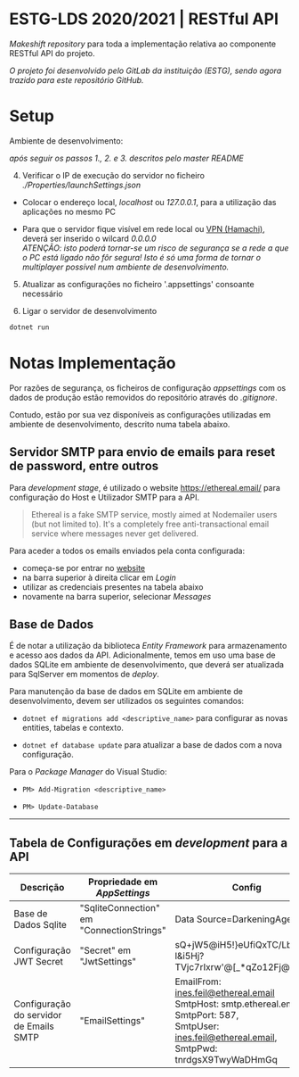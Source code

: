 # ESTG-LDS 2020/2021 | RESTful API

*Makeshift repository* para toda a implementação relativa ao componente RESTful API do projeto.

*O projeto foi desenvolvido pelo GitLab da instituição (ESTG), sendo agora trazido para este repositório GitHub.*

# Setup
Ambiente de desenvolvimento:

*após seguir os passos 1., 2. e 3. descritos pelo master README*

4. Verificar o IP de execução do servidor no ficheiro *./Properties/launchSettings.json*
  
  - Colocar o endereço local, *localhost* ou *127.0.0.1*, para a utilização das aplicações no mesmo PC
  
  - Para que o servidor fique visível em rede local ou [VPN (Hamachi)](https://vpn.net/), deverá ser inserido o wilcard *0.0.0.0* <br/>
    *ATENÇÃO: isto poderá tornar-se um risco de segurança se a rede a que o PC está ligado não fôr segura! Isto é só uma forma de tornar o multiplayer possível num ambiente de desenvolvimento.*

5. Atualizar as configurações no ficheiro '.appsettings' consoante necessário

6. Ligar o servidor de desenvolvimento
```sh
dotnet run
```

# Notas Implementação

Por razões de segurança, os ficheiros de configuração *appsettings* com os dados de produção estão removidos do repositório através do *.gitignore*.

Contudo, estão por sua vez disponíveis as configurações utilizadas em ambiente de desenvolvimento, descrito numa tabela abaixo.

## Servidor SMTP para envio de emails para reset de password, entre outros
Para *development stage*, é utilizado o website https://ethereal.email/ para configuração do Host e Utilizador SMTP para a API.

> Ethereal is a fake SMTP service, mostly aimed at Nodemailer users (but not limited to). It's a completely free anti-transactional email service where messages never get delivered.

Para aceder a todos os emails enviados pela conta configurada:
- começa-se por entrar no [website](https://ethereal.email/)
- na barra superior à direita clicar em *Login*
- utilizar as credenciais presentes na tabela abaixo
- novamente na barra superior, selecionar *Messages*

## Base de Dados

É de notar a utilização da biblioteca *Entity Framework* para armazenamento e acesso aos dados da API. Adicionalmente, temos em uso uma base de dados SQLite em ambiente de desenvolvimento, que deverá ser atualizada para SqlServer em momentos de *deploy*.

Para manutenção da base de dados em SQLite em ambiente de desenvolvimento, devem ser utilizados os seguintes comandos:

- `dotnet ef migrations add <descriptive_name>` para configurar as novas entities, tabelas e contexto.

- `dotnet ef database update` para atualizar a base de dados com a nova configuração.

Para o *Package Manager* do Visual Studio:

- `PM> Add-Migration <descriptive_name>`

- `PM> Update-Database`

----

## Tabela de Configurações em *development* para a API

Descrição | Propriedade em *AppSettings* | Config 
------ | ------ | ------
Base de Dados Sqlite | "SqliteConnection" em "ConnectionStrings" | Data Source=DarkeningAgeDb;
Configuração JWT Secret | "Secret" em "JwtSettings" | sQ+jW5@iH5!}eUfiQxTC/LbFR*!!?l&i5Hj?TVjc7rIxrw'@[_*qZo12Fj@6%a
Configuração do servidor de Emails SMTP | "EmailSettings" | EmailFrom: ines.feil@ethereal.email <br> SmtpHost: smtp.ethereal.email, <br> SmtpPort: 587, <br> SmtpUser: ines.feil@ethereal.email, <br> SmtpPwd: tnrdgsX9TwyWaDHmGq